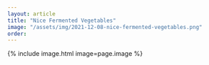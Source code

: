 ```yaml
---
layout: article
title: "Nice Fermented Vegetables"
image: "/assets/img/2021-12-08-nice-fermented-vegetables.png"
order: 
---
```


{% include image.html image=page.image %}
